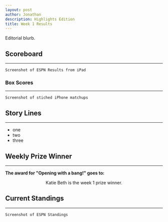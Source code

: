 ```yaml
---
layout: post
author: Jonathan
description: Highlights Edition
title: Week 1 Results
---
```

Editorial blurb.

## Scoreboard
---

``` Screenshot of ESPN Results from iPad ```

### Box Scores
---
``` Screenshot of stiched iPhone matchups ```

## Story Lines
---

- one
- two
- three

## Weekly Prize Winner
---
**The award for "Opening with a bang!" goes to:**

<p  class="callout" align="center"> Katie Beth is the week 1 prize winner.</p>

## Current Standings
---

``` Screenshot of ESPN Standings ```
 